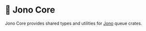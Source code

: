 # 🚥 Jono Core

Jono Core provides shared types and utilities for [Jono](https://github.com/ruksi/jono-rs) queue crates.
